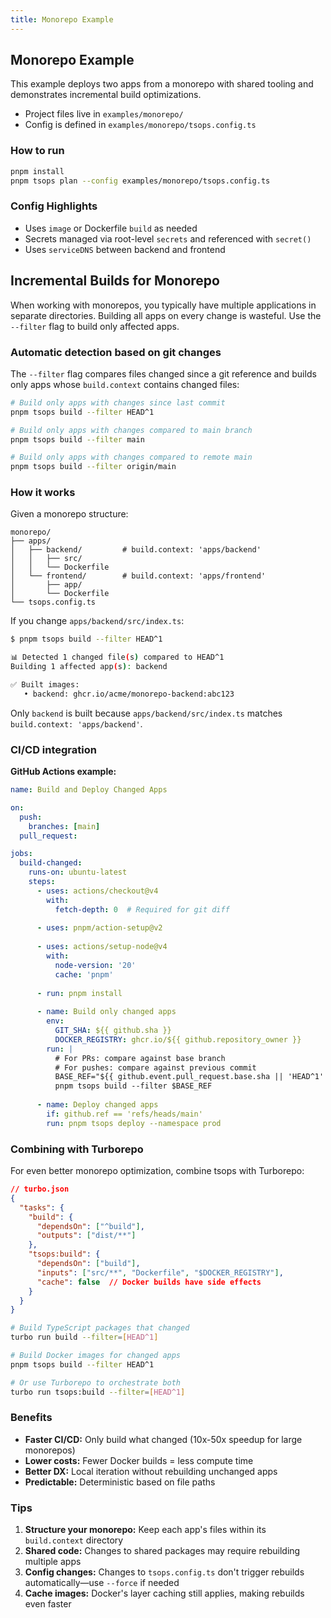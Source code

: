 ```yaml
---
title: Monorepo Example
---
```


## Monorepo Example

This example deploys two apps from a monorepo with shared tooling and demonstrates incremental build optimizations.

- Project files live in `examples/monorepo/`
- Config is defined in `examples/monorepo/tsops.config.ts`

### How to run

```bash
pnpm install
pnpm tsops plan --config examples/monorepo/tsops.config.ts
```

### Config Highlights

- Uses `image` or Dockerfile `build` as needed
- Secrets managed via root-level `secrets` and referenced with `secret()`
- Uses `serviceDNS` between backend and frontend

## Incremental Builds for Monorepo

When working with monorepos, you typically have multiple applications in separate directories. Building all apps on every change is wasteful. Use the `--filter` flag to build only affected apps.

### Automatic detection based on git changes

The `--filter` flag compares files changed since a git reference and builds only apps whose `build.context` contains changed files:

```bash
# Build only apps with changes since last commit
pnpm tsops build --filter HEAD^1

# Build only apps with changes compared to main branch
pnpm tsops build --filter main

# Build only apps with changes compared to remote main
pnpm tsops build --filter origin/main
```

### How it works

Given a monorepo structure:

```
monorepo/
├── apps/
│   ├── backend/         # build.context: 'apps/backend'
│   │   ├── src/
│   │   └── Dockerfile
│   └── frontend/        # build.context: 'apps/frontend'
│       ├── app/
│       └── Dockerfile
└── tsops.config.ts
```

If you change `apps/backend/src/index.ts`:

```bash
$ pnpm tsops build --filter HEAD^1

📊 Detected 1 changed file(s) compared to HEAD^1
Building 1 affected app(s): backend

✅ Built images:
   • backend: ghcr.io/acme/monorepo-backend:abc123
```

Only `backend` is built because `apps/backend/src/index.ts` matches `build.context: 'apps/backend'`.

### CI/CD integration

**GitHub Actions example:**

```yaml
name: Build and Deploy Changed Apps

on:
  push:
    branches: [main]
  pull_request:

jobs:
  build-changed:
    runs-on: ubuntu-latest
    steps:
      - uses: actions/checkout@v4
        with:
          fetch-depth: 0  # Required for git diff
      
      - uses: pnpm/action-setup@v2
      
      - uses: actions/setup-node@v4
        with:
          node-version: '20'
          cache: 'pnpm'
      
      - run: pnpm install
      
      - name: Build only changed apps
        env:
          GIT_SHA: ${{ github.sha }}
          DOCKER_REGISTRY: ghcr.io/${{ github.repository_owner }}
        run: |
          # For PRs: compare against base branch
          # For pushes: compare against previous commit
          BASE_REF="${{ github.event.pull_request.base.sha || 'HEAD^1' }}"
          pnpm tsops build --filter $BASE_REF
      
      - name: Deploy changed apps
        if: github.ref == 'refs/heads/main'
        run: pnpm tsops deploy --namespace prod
```

### Combining with Turborepo

For even better monorepo optimization, combine tsops with Turborepo:

```json
// turbo.json
{
  "tasks": {
    "build": {
      "dependsOn": ["^build"],
      "outputs": ["dist/**"]
    },
    "tsops:build": {
      "dependsOn": ["build"],
      "inputs": ["src/**", "Dockerfile", "$DOCKER_REGISTRY"],
      "cache": false  // Docker builds have side effects
    }
  }
}
```

```bash
# Build TypeScript packages that changed
turbo run build --filter=[HEAD^1]

# Build Docker images for changed apps
pnpm tsops build --filter HEAD^1

# Or use Turborepo to orchestrate both
turbo run tsops:build --filter=[HEAD^1]
```

### Benefits

- **Faster CI/CD:** Only build what changed (10x-50x speedup for large monorepos)
- **Lower costs:** Fewer Docker builds = less compute time
- **Better DX:** Local iteration without rebuilding unchanged apps
- **Predictable:** Deterministic based on file paths

### Tips

1. **Structure your monorepo:** Keep each app's files within its `build.context` directory
2. **Shared code:** Changes to shared packages may require rebuilding multiple apps
3. **Config changes:** Changes to `tsops.config.ts` don't trigger rebuilds automatically—use `--force` if needed
4. **Cache images:** Docker's layer caching still applies, making rebuilds even faster


